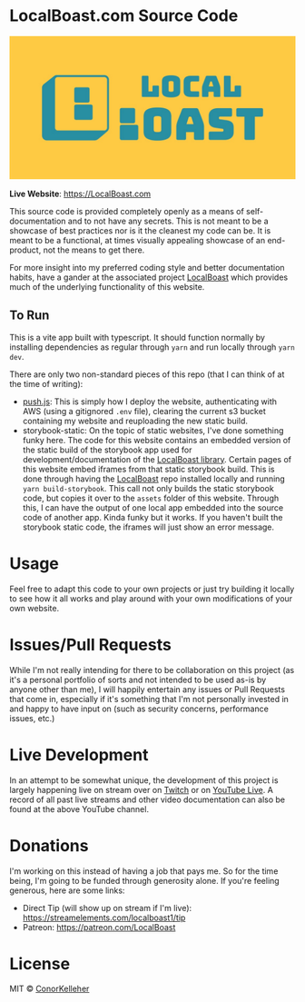 # LocalBoast.com Source Code

![BannerImage](assets/icons/ColourSolidWide.jpeg)

**Live Website**: https://LocalBoast.com

This source code is provided completely openly as a means of self-documentation and to not have any secrets. This is not meant to be a showcase of best practices nor is it the cleanest my code can be. It is meant to be a functional, at times visually appealing showcase of an end-product, not the means to get there.

For more insight into my preferred coding style and better documentation habits, have a gander at the associated project [LocalBoast](https://github.com/ConorKelleher/localboast) which provides much of the underlying functionality of this website.

## To Run

This is a vite app built with typescript. It should function normally by installing dependencies as regular through `yarn` and run locally through `yarn dev`.

There are only two non-standard pieces of this repo (that I can think of at the time of writing):

- [push.js](https://github.com/ConorKelleher/localboast.com/blob/main/push.js): This is simply how I deploy the website, authenticating with AWS (using a gitignored `.env` file), clearing the current s3 bucket containing my website and reuploading the new static build.
- storybook-static: On the topic of static websites, I've done something funky here. The code for this website contains an embedded version of the static build of the storybook app used for development/documentation of the [LocalBoast library](https://github.com/ConorKelleher/localboast). Certain pages of this website embed iframes from that static storybook build. This is done through having the [LocalBoast](https://github.com/ConorKelleher/localboast) repo installed locally and running `yarn build-storybook`. This call not only builds the static storybook code, but copies it over to the `assets` folder of this website. Through this, I can have the output of one local app embedded into the source code of another app. Kinda funky but it works. If you haven't built the storybook static code, the iframes will just show an error message.

# Usage

Feel free to adapt this code to your own projects or just try building it locally to see how it all works and play around with your own modifications of your own website.

# Issues/Pull Requests

While I'm not really intending for there to be collaboration on this project (as it's a personal portfolio of sorts and not intended to be used as-is by anyone other than me), I will happily entertain any issues or Pull Requests that come in, especially if it's something that I'm not personally invested in and happy to have input on (such as security concerns, performance issues, etc.)

# Live Development

In an attempt to be somewhat unique, the development of this project is largely happening live on stream over on [Twitch](https://twitch.tv/localboast1) or on [YouTube Live](http://youtube.com/channel/UCt-IaL4qQsOU6_rbS7zky1Q/live). A record of all past live streams and other video documentation can also be found at the above YouTube channel.

# Donations

I'm working on this instead of having a job that pays me. So for the time being, I'm going to be funded through generosity alone. If you're feeling generous, here are some links:

- Direct Tip (will show up on stream if I'm live): https://streamelements.com/localboast1/tip
- Patreon: https://patreon.com/LocalBoast

# License

MIT © [ConorKelleher](https://github/com/ConorKelleher)
